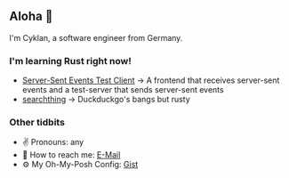 ## Aloha 🌴

I'm Cyklan, a software engineer from Germany.

### I'm learning Rust right now!

- [Server-Sent Events Test Client](https://github.com/Cyklan/SSE) -> A frontend that receives server-sent events and a test-server that sends server-sent events
- [searchthing](https://github.com/Cyklan/searchthing) -> Duckduckgo's bangs but rusty

### Other tidbits

- ✌ Pronouns: any
- 💌 How to reach me: [E-Mail](mailto://nils@fahle.dev)
- ⚙ My Oh-My-Posh Config: [Gist](https://gist.github.com/Cyklan/8542ff643a6bd7f384882818f4d39b1e)
